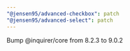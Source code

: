 ```yaml
---
"@jensen95/advanced-checkbox": patch
"@jensen95/advanced-select": patch
---
```


Bump @inquirer/core from 8.2.3 to 9.0.2

